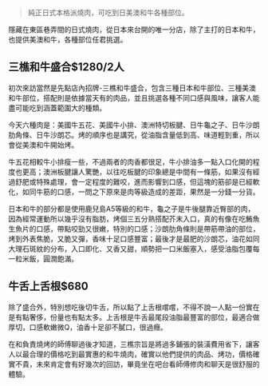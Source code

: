 > 純正日式本格派燒肉，可吃到日美澳和牛各種部位。

隱藏在東區巷弄間的日式燒肉，從日本來台開的唯一分店，除了主打的日本和牛，也提供美澳和牛，各種部位任君挑選。
## 三樵和牛盛合$1280/2人
初次來訪當然是先點店內招牌-三樵和牛盛合，包含三種日本和牛部位、三種美澳和牛部位，搭配則是依據當天有的肉品，並且挑選各種不同口感與風味，讓客人能盡可能吃到涵蓋範圍大的種類。

今天六種肉是：美國牛五花、美國牛小排、澳洲特切板腱、日牛龜之子、日牛沙朗肋角條、日牛沙朗芯。烤的順序也是講究，從油脂含量低到高、味道輕到重，所以會從美澳和牛開始烤。

牛五花相較牛小排瘦一些，不過兩者的肉香都很足，牛小排油多一點入口化開的程度也更高；澳洲板腱讓人驚艷，以往吃板腱的印象總是中間有一條筋，如果沒有經過舒肥或特殊處理，會一定程度的難咬，進而影響到口感，但這塊的筋卻是已經軟化，如同牛筋的口感，一問之下原來是肉等級造成的差距，果然是一分錢一分貨。

日本和牛的部分都是使用鹿兒島A5等級的和牛，龜之子是牛後腿靠近臀部的肉，因為經常運動所以幾乎沒有脂肪，烤個三五分熟搭配芥末入口，真的有像在吃鮪魚生魚片的口感，帶點咬勁又很嫩，特別的口感；沙朗肋角條則是帶筋帶油的部位，烤到外表焦脆，又脆又彈，香味十足口感豐富；最後才是最肥的沙朗芯，油花如同大理石斑紋的分布，入口即化、又香又甜，順勢把一口米飯塞入，感受油脂包覆每一粒米飯，圓潤飽滿。
## 牛舌上舌根$680
除了盛合外，特別想吃後切牛舌，所以點了上舌根嚐嚐，不得不說一人點一份實在是有點奢侈，份量也有點太多。上舌根是牛舌最尾段油脂最豐富的部位，最適合做厚切，口感軟嫩微Q，油香十足卻不膩口，很過癮。

在和負責燒烤的師傅聊過後才知道，三樵宗旨是將過多鋪張的裝潢費用省下，讓客人以最合理的價格吃到最實惠的和牛燒肉，確實以他們提供的肉品、烤功，價格確實不貴，未來肯定會有好幾次的回訪，畢竟坐在吧台看師傅修肉和聊天是很舒服的體驗。